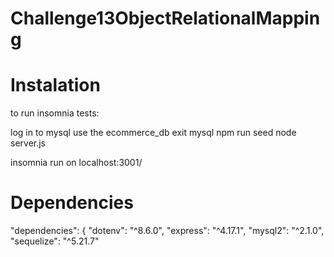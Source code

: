 # Challenge13ObjectRelationalMapping
# 
# Instalation

to run insomnia tests: 

log in to mysql
use the ecommerce_db
exit mysql
npm run seed
node server.js

insomnia run on localhost:3001/

# Dependencies

 "dependencies": {
                "dotenv": "^8.6.0",
                "express": "^4.17.1",
                "mysql2": "^2.1.0",
                "sequelize": "^5.21.7"


